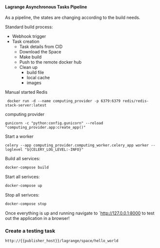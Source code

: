 #### Lagrange Asynchronous Tasks  Pipeline

As a pipeline, the states are changing according to the build needs.

Standard build process:

* Webhook trigger
* Task creation
    * Task details from CID
    * Download the Space
    * Make build
    * Push to the remote docker hub
    * Clean up
        * build file
        * local cache
        * images

Manual started Redis

```shell
 docker run -d --name computing_provider -p 6379:6379 redis/redis-stack-server:latest 
```

computing provider

```shell
gunicorn -c "python:config.gunicorn" --reload "computing_provider.app:create_app()"
```

Start a worker

```shell
celery --app computing_provider.computing_worker.celery_app worker --loglevel "${CELERY_LOG_LEVEL:-INFO}"
```

Build all services:

```bash
docker-compose build
```

Start all serivces:

```bash
docker-compose up
```

Stop all serivces:

```bash
docker-compose stop
```

Once everything is up and running navigate to `http://127.0.0.1:8000 to test out the application in a browser!

### Create a testing task

```shell
http://{{publisher_host}}/lagrange/space/hello_world
```
